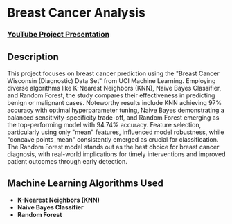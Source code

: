 <h1>Breast Cancer Analysis</h1>

 ### [YouTube Project Presentation](https://youtu.be/_Nee-mM-UXw?si=wWuHwkp6lO7Hfo-Q)

<h2>Description</h2>
This project focuses on breast cancer prediction using the "Breast Cancer Wisconsin (Diagnostic) Data Set" from UCI Machine Learning. Employing diverse algorithms like K-Nearest Neighbors (KNN), Naive Bayes Classifier, and Random Forest, the study compares their effectiveness in predicting benign or malignant cases. Noteworthy results include KNN achieving 97% accuracy with optimal hyperparameter tuning, Naive Bayes demonstrating a balanced sensitivity-specificity trade-off, and Random Forest emerging as the top-performing model with 94.74% accuracy. Feature selection, particularly using only "mean" features, influenced model robustness, while "concave points_mean" consistently emerged as crucial for classification. The Random Forest model stands out as the best choice for breast cancer diagnosis, with real-world implications for timely interventions and improved patient outcomes through early detection.
<br />

<h2>Machine Learning Algorithms Used</h2>

- <b>K-Nearest Neighbors (KNN)</b> 
- <b>Naive Bayes Classifier</b>
- <b>Random Forest</b>
